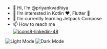 - 👋 Hi, I’m @priyankvadhiya
- 👀 I’m interested in Kotlin ❤️, Flutter 💙
- 🌱 I’m currently learning Jetpack Compose
- 📫 How to reach me
<br>[![icons8-linkedin-48](https://github.com/priyankvadhiya/priyankvadhiya/assets/47471237/62842a34-0f4f-4a5b-82c3-61b091dc5e6e)](https://www.linkedin.com/in/priyank-vadhiya)
[](https://twitter.com/priyankvadhiya)

![Light Mode](https://github.com/priyankvadhiya/priyankvadhiya/assets/47471237/9fd04065-e7ae-4992-ab80-49fdf250bc3c.png#gh-light-mode-only)
![Dark Mode](https://github.com/priyankvadhiya/priyankvadhiya/assets/47471237/12668c7b-f751-49ed-91ad-168ab300a568.png#gh-dark-mode-only)

<!---
priyankvadhiya/priyankvadhiya is a ✨ special ✨ repository because its `README.md` (this file) appears on your GitHub profile.
You can click the Preview link to take a look at your changes.
--->
